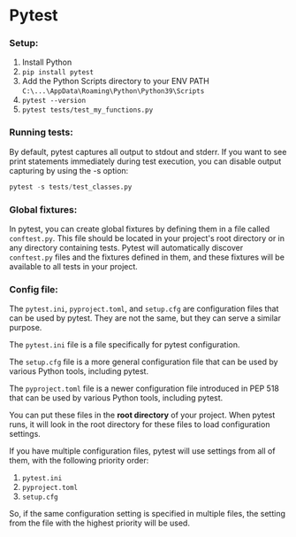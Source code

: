 # Pytest

### Setup:
1. Install Python
2. `pip install pytest`
3. Add the Python Scripts directory to your ENV PATH `C:\...\AppData\Roaming\Python\Python39\Scripts`
4. `pytest --version`
5. `pytest tests/test_my_functions.py`

### Running tests:
By default, pytest captures all output to stdout and stderr. If you want to see print statements immediately during test execution, you can disable output capturing by using the -s option:

```Python
pytest -s tests/test_classes.py
``` 
### Global fixtures:
In pytest, you can create global fixtures by defining them in a file called `conftest.py`. 
This file should be located in your project's root directory or in any directory containing tests. 
Pytest will automatically discover `conftest.py` files and the fixtures defined in them, and these fixtures will be available to all tests in your project.

### Config file:
The `pytest.ini`, `pyproject.toml`, and `setup.cfg` are configuration files that can be used by pytest. They are not the same, but they can serve a similar purpose.

The `pytest.ini` file is a file specifically for pytest configuration. 

The `setup.cfg` file is a more general configuration file that can be used by various Python tools, including pytest. 

The `pyproject.toml` file is a newer configuration file introduced in PEP 518 that can be used by various Python tools, including pytest.

You can put these files in the **root directory** of your project. When pytest runs, it will look in the root directory for these files to load configuration settings.

If you have multiple configuration files, pytest will use settings from all of them, with the following priority order:

1. `pytest.ini`
3. `pyproject.toml`
3. `setup.cfg`

So, if the same configuration setting is specified in multiple files, the setting from the file with the highest priority will be used.